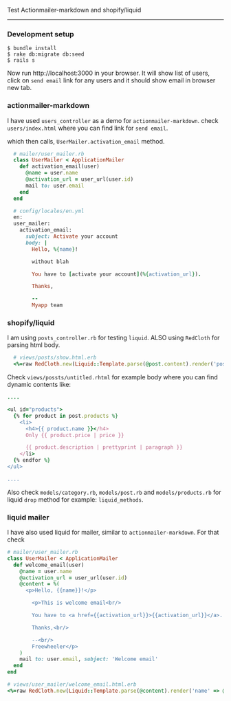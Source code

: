 Test Actionmailer-markdown and shopify/liquid
______________________________________________

### Development setup

    $ bundle install
    $ rake db:migrate db:seed
    $ rails s

Now run http://localhost:3000 in your browser. It will show list of users, click
on `send email` link for any users and it should show email in browser new tab.

### actionmailer-markdown

I have used `users_controller` as a demo for `actionmailer-markdown`.
check `users/index.html` where you can find link for `send email`.

which then calls, `UserMailer.activation_email` method.

```ruby
  # mailer/user_mailer.rb
  class UserMailer < ApplicationMailer
    def activation_email(user)
      @name = user.name
      @activation_url = user_url(user.id)
      mail to: user.email
    end
  end

  # config/locales/en.yml
  en:
  user_mailer:
    activation_email:
      subject: Activate your account
      body: |
        Hello, %{name}!

        without blah

        You have to [activate your account](%{activation_url}).

        Thanks,

        --
        Myapp team
```


### shopify/liquid

I am using `posts_controller.rb` for testing `liquid`. ALSO using `RedCloth` for 
parsing html body.

```ruby
  # views/posts/show.html.erb
  <%=raw RedCloth.new(Liquid::Template.parse(@post.content).render('post' => @post)).to_html %>
```

Check `views/possts/untitled.rhtml` for example body where you can find dynamic
contents like:

```ruby
....

<ul id="products">
  {% for product in post.products %}
    <li>
      <h4>{{ product.name }}</h4>
      Only {{ product.price | price }}

      {{ product.description | prettyprint | paragraph }}
    </li>
  {% endfor %}
</ul>

....
```

Also check `models/category.rb`, `models/post.rb` and `models/products.rb` for 
liquid `drop` method for example: `liquid_methods`.

### liquid mailer

I have also used liquid for mailer, similar to `actionmailer-markdown`. For that check

```ruby
# mailer/user_mailer.rb
class UserMailer < ApplicationMailer
  def welcome_email(user)
    @name = user.name
    @activation_url = user_url(user.id)
    @content = %(
      <p>Hello, {{name}}!</p>

        <p>This is welcome email<br/>

        You have to <a href={{activation_url}}>{{activation_url}}</a>. <br/>

        Thanks,<br/>

        --<br/>
        Freewheeler</p>
    )
    mail to: user.email, subject: 'Welcome email'
  end
end

# views/user_mailer/welcome_email.html.erb
<%=raw RedCloth.new(Liquid::Template.parse(@content).render('name' => @name, 'activation_url' => @activation_url)).to_html %>

```
